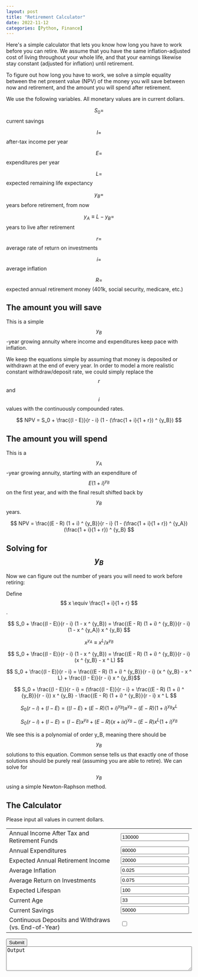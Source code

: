 ```yaml
---
layout: post
title: "Retirement Calculator"
date: 2022-11-12
categories: [Python, Finance]
---
```


<script type="text/x-mathjax-config">
    MathJax.Hub.Config({
        TeX: { equationNumbers: { autoNumber: "AMS" } }
    });
</script>
<script type="text/javascript" async src="https://cdn.mathjax.org/mathjax/latest/MathJax.js?config=TeX-AMS-MML_HTMLorMML"></script>
<style type="text/css">
    .MathJax {
        font-size: 1.1em !important;
    }
</style>

Here's a simple calculator that lets you know how long you have to work before you can retire. We assume that you have the same inflation-adjusted cost of living throughout your whole life, and that your earnings likewise stay constant (adjusted for inflation) until retirement.

To figure out how long you have to work, we solve a simple equality between the net present value (NPV) of the money you will save between now and retirement, and the amount you will spend after retirement.

We use the following variables. All monetary values are in current dollars.

$$ S_0 = $$ current savings

$$ I = $$ after-tax income per year

$$ E = $$ expenditures per year

$$ L = $$ expected remaining life expectancy

$$ y_B = $$ years before retirement, from now

$$ y_A \equiv L - y_B = $$ years to live after retirement

$$ r = $$ average rate of return on investments

$$ i = $$ average inflation

$$ R = $$ expected annual retirement money (401k, social security, medicare, etc.)

## The amount you will save

This is a simple $$y_B$$-year growing annuity where income and expenditures keep pace with inflation.

We keep the equations simple by assuming that money is deposited or withdrawn at the end of every year. In order to model a more realistic constant withdraw/deposit rate, we could simply replace the $$r$$ and $$i$$ values with the continuously compounded rates.

$$ NPV = S_0 + \frac{(I - E)}{r - i} (1 - (\frac{1 + i}{1 + r}) ^ {y_B}) $$ 

## The amount you will spend

This is a $$y_A$$-year growing annuity, starting with an expenditure of $$E (1 + i) ^ {y_B}$$ on the first year, and with the final result shifted back by $$y_B$$ years.

$$ NPV = \frac{(E - R) (1 + i) ^ {y_B}}{r - i} (1 - (\frac{1 + i}{1 + r}) ^ {y_A}) (\frac{1 + i}{1 + r}) ^ {y_B} $$

## Solving for $$y_B$$

Now we can figure out the number of years you will need to work before retiring:

Define $$ x \equiv \frac{1 + i}{1 + r} $$.

$$ S_0 + \frac{(I - E)}{r - i} (1 - x ^ {y_B}) = \frac{(E - R) (1 + i) ^ {y_B}}{r - i} (1 - x ^ {y_A}) x ^ {y_B} $$

$$ x ^ {y_A} \equiv x ^ L / x ^ {y_B} $$

$$ S_0 + \frac{(I - E)}{r - i} (1 - x ^ {y_B}) = \frac{(E - R) (1 + i) ^ {y_B}}{r - i} (x ^ {y_B} - x ^ L) $$

$$ S_0 + \frac{(I - E)}{r - i} = \frac{(E - R) (1 + i) ^ {y_B}}{r - i} (x ^ {y_B} - x ^ L) + \frac{(I - E)}{r - i} x ^ {y_B}$$

$$ S_0 + \frac{(I - E)}{r - i} = (\frac{(I - E)}{r - i} + \frac{(E - R) (1 + i) ^ {y_B}}{r - i}) x ^ {y_B} - \frac{(E - R) (1 + i) ^ {y_B}}{r - i} x ^ L $$

$$ S_0 (r - i) + (I - E) = ((I - E) + (E - R) (1 + i) ^ {y_B}) x ^ {y_B} - (E - R) (1 + i) ^ {y_B} x ^ L $$

$$ S_0 (r - i) + (I - E) = (I - E) x ^ {y_B} + (E - R) (x + i x) ^ {y_B} - (E - R) x ^ L (1 + i) ^ {y_B} $$

We see this is a polynomial of order y_B, meaning there should be $$ y_B $$ solutions to this equation. Common sense tells us that exactly one of those solutions should be purely real (assuming you are able to retire). We can solve for $$ y_B $$ using a simple Newton-Raphson method.

## The Calculator

Please input all values in current dollars.

<script type="text/javascript" src="https://cdn.jsdelivr.net/npm/brython@3.8.9/brython.min.js"></script>
<script type="text/javascript" src="https://cdn.jsdelivr.net/npm/brython@3.8.9/brython_stdlib.js"></script>
<script type="text/javascript" src="https://ajax.googleapis.com/ajax/libs/jquery/1.7.1/jquery.min.js"></script>
<body onload="brython()"></body>

<script type="text/python" src="/scripts/2022-11-12/retirement.py"></script>

<div class="form-group">
    <table style="width:100%">
        <tr>
            <td>
                <label for="I">Annual Income After Tax and Retirement Funds</label>
            </td>
            <td>
                <input type="text" class="form-control" id="I" value="130000">
            </td>
        </tr>
        <tr>
            <td>
                <label for="E">Annual Expenditures</label>
            </td>
            <td>
                <input type="text" class="form-control" id="E" value="80000">
            </td>
        </tr>
        <tr>
            <td>
                <label for="R">Expected Annual Retirement Income</label>
            </td>
            <td>
                <input type="text" class="form-control" id="R" value="20000">
            </td>
        </tr>
        <tr>
            <td>
                <label for="i">Average Inflation</label>
            </td>
            <td>
                <input type="text" class="form-control" id="i" value="0.025">
            </td>
        </tr>
        <tr>
            <td>
                <label for="r">Average Return on Investments</label>
            </td>
            <td>
                <input type="text" class="form-control" id="r" value="0.075">
            </td>
        </tr>
        <tr>
            <td>
                <label for="Le">Expected Lifespan</label>
            </td>
            <td>
                <input type="text" class="form-control" id="Le" value="100">
            </td>
        </tr>
        <tr>
            <td>
                <label for="Lo">Current Age</label>
            </td>
            <td>
                <input type="text" class="form-control" id="Lo" value="33">
            </td>
        </tr>
        <tr>
            <td>
                <label for="S0">Current Savings</label>
            </td>
            <td>
                <input type="text" class="form-control" id="S0" value="50000">
            </td>
        </tr>
        <tr>
            <td>
                <label for="continuous">Continuous Deposits and Withdraws (vs. End-of-Year)</label>
            </td>
            <td>
                <input type="checkbox" class="form-control" id="continuous">
            </td>
        </tr>
    </table>
</div>
<button id="submit">Submit</button>
<textarea id="output" rows="4" style="width: 100%; max-width: 100%" readonly>
Output
</textarea>
